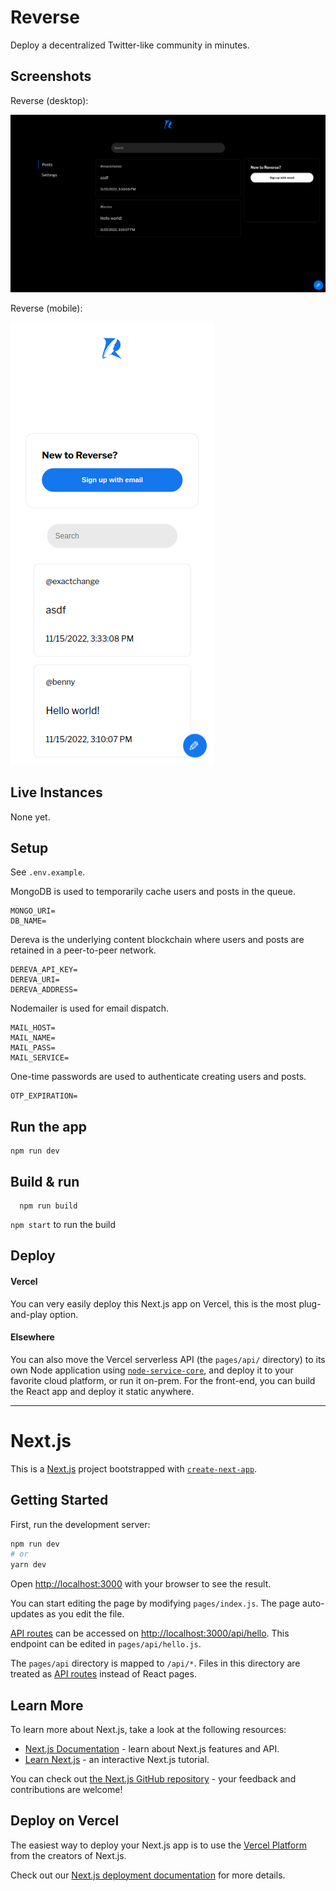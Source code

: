 # Reverse

Deploy a decentralized Twitter-like community in minutes.

## Screenshots

Reverse (desktop):

<img src="screenshot-0.png" />

Reverse (mobile):

<img src="screenshot-1.png" />

## Live Instances

None yet.

## Setup

See `.env.example`.

MongoDB is used to temporarily cache users and posts in the queue.

```
MONGO_URI=
DB_NAME=
```

Dereva is the underlying content blockchain where users and posts are retained in a peer-to-peer network.

```
DEREVA_API_KEY=
DEREVA_URI=
DEREVA_ADDRESS=
```

Nodemailer is used for email dispatch.

```
MAIL_HOST=
MAIL_NAME=
MAIL_PASS=
MAIL_SERVICE=
```

One-time passwords are used to authenticate creating users and posts.

```
OTP_EXPIRATION=
```

## Run the app

```
npm run dev
```

## Build & run

```
  npm run build
```

`npm start` to run the build

## Deploy

#### Vercel

You can very easily deploy this Next.js app on Vercel, this is the most plug-and-play option.

#### Elsewhere

You can also move the Vercel serverless API (the `pages/api/` directory) to its own Node application using [`node-service-core`](https://github.com/bennyschmidt/node-service-core), and deploy it to your favorite cloud platform, or run it on-prem. For the front-end, you can build the React app and deploy it static anywhere.

-----

# Next.js

This is a [Next.js](https://nextjs.org/) project bootstrapped with [`create-next-app`](https://github.com/vercel/next.js/tree/canary/packages/create-next-app).

## Getting Started

First, run the development server:

```bash
npm run dev
# or
yarn dev
```

Open [http://localhost:3000](http://localhost:3000) with your browser to see the result.

You can start editing the page by modifying `pages/index.js`. The page auto-updates as you edit the file.

[API routes](https://nextjs.org/docs/api-routes/introduction) can be accessed on [http://localhost:3000/api/hello](http://localhost:3000/api/hello). This endpoint can be edited in `pages/api/hello.js`.

The `pages/api` directory is mapped to `/api/*`. Files in this directory are treated as [API routes](https://nextjs.org/docs/api-routes/introduction) instead of React pages.

## Learn More

To learn more about Next.js, take a look at the following resources:

- [Next.js Documentation](https://nextjs.org/docs) - learn about Next.js features and API.
- [Learn Next.js](https://nextjs.org/learn) - an interactive Next.js tutorial.

You can check out [the Next.js GitHub repository](https://github.com/vercel/next.js/) - your feedback and contributions are welcome!

## Deploy on Vercel

The easiest way to deploy your Next.js app is to use the [Vercel Platform](https://vercel.com/new?utm_medium=default-template&filter=next.js&utm_source=create-next-app&utm_campaign=create-next-app-readme) from the creators of Next.js.

Check out our [Next.js deployment documentation](https://nextjs.org/docs/deployment) for more details.
